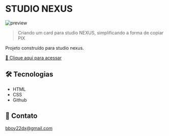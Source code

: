 # STUDIO  NEXUS

![preview](https://user-images.githubusercontent.com/43155042/203370853-9876127b-a49a-428f-b643-e72b00d809b3.png)



> Criando um card para studio NEXUS, simplificando a forma de copiar PIX

Projeto construído para studio nexus.

[🔗 Clique aqui para acessar]()


## 🛠 Tecnologias

- HTML
- CSS
- Github

## 💛 Contato

bboy22dx@gmail.com